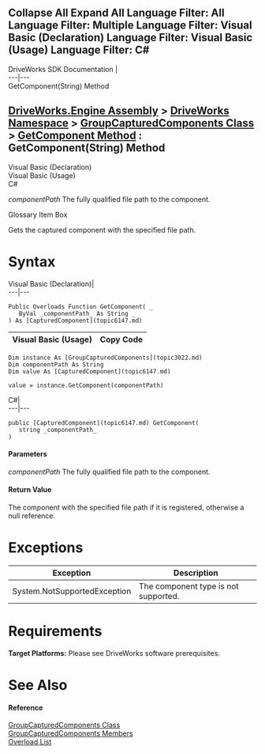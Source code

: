 Collapse All Expand All Language Filter: All  Language Filter: Multiple  Language Filter: Visual Basic (Declaration) Language Filter: Visual Basic (Usage) Language Filter: C#  
---  
DriveWorks SDK Documentation  |   
---|---  
GetComponent(String) Method   
  
[DriveWorks.Engine Assembly](topic2156.md) > [DriveWorks Namespace](topic2159.md) > [GroupCapturedComponents Class](topic3022.md) > [GetComponent Method](topic3036.md) : GetComponent(String) Method  
---  
  
Visual Basic (Declaration)    
Visual Basic (Usage)    
C# 

_componentPath_
    The fully qualified file path to the component.

Glossary Item Box

Gets the captured component with the specified file path. 

# Syntax

Visual Basic (Declaration)|   
---|---  
      
    
    Public Overloads Function GetComponent( _
       ByVal _componentPath_ As String _
    ) As [CapturedComponent](topic6147.md)  
  
Visual Basic (Usage)| Copy Code  
---|---  
      
    
    Dim instance As [GroupCapturedComponents](topic3022.md)
    Dim componentPath As String
    Dim value As [CapturedComponent](topic6147.md)
     
    value = instance.GetComponent(componentPath)  
  
C#|   
---|---  
      
    
    public [CapturedComponent](topic6147.md) GetComponent( 
       string _componentPath_
    )  
  
#### Parameters

 _componentPath_
    The fully qualified file path to the component.

#### Return Value

The component with the specified file path if it is registered, otherwise a null reference.

# Exceptions

Exception| Description  
---|---  
System.NotSupportedException| The component type is not supported.  
  
# Requirements

**Target Platforms:** Please see DriveWorks software prerequisites.

# See Also

#### Reference

[GroupCapturedComponents Class](topic3022.md)   
[GroupCapturedComponents Members](topic3023.md)   
[Overload List](topic3036.md)


